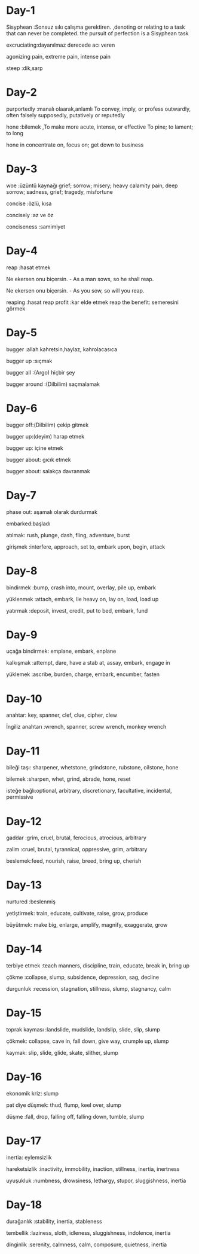 # Day-1
Sisyphean :Sonsuz sıkı çalışma gerektiren. ,denoting or relating to a task that can never be completed. the pursuit of perfection is a Sisyphean task

excruciating:dayanılmaz derecede acı veren

agonizing pain, extreme pain, intense pain

steep :dik,sarp

# Day-2
purportedly :manalı olaarak,anlamlı
To convey, imply, or profess outwardly, often falsely
supposedly, putatively or reputedly 

hone :bilemek ,To make more acute, intense, or effective
To pine; to lament; to long

hone in
concentrate on, focus on; get down to business


# Day-3

woe :üzüntü kaynağı
grief; sorrow; misery; heavy calamity
pain, deep sorrow; sadness, grief; tragedy, misfortune

concise :özlü, kısa

concisely :az ve öz

conciseness :samimiyet


# Day-4
reap :hasat etmek

Ne ekersen onu biçersin. - As a man sows, so he shall reap.

Ne ekersen onu biçersin. - As you sow, so will you reap.

reaping :hasat
reap profit :kar elde etmek
reap the benefit: semeresini görmek


# Day-5
bugger :allah kahretsin,haylaz, kahrolacasıca

bugger up :sıçmak

bugger all :(Argo) hiçbir şey

bugger around :(Dilbilim) saçmalamak



# Day-6
bugger off:(Dilbilim) çekip gitmek

bugger up:(deyim) harap etmek

bugger up: içine etmek

bugger about: gıcık etmek

bugger about: salakça davranmak

# Day-7
phase out: aşamalı olarak durdurmak

embarked:başladı

atılmak: rush, plunge, dash, fling, adventure, burst

girişmek :interfere, approach, set to, embark upon, begin, attack

# Day-8

bindirmek :bump, crash into, mount, overlay, pile up, embark

yüklenmek :attach, embark, lie heavy on, lay on, load, load up

yatırmak :deposit, invest, credit, put to bed, embark, fund


# Day-9

uçağa bindirmek: emplane, embark, enplane

kalkışmak :attempt, dare, have a stab at, assay, embark, engage in

yüklemek :ascribe, burden, charge, embark, encumber, fasten

# Day-10
anahtar: key, spanner, clef, clue, cipher, clew

İngiliz anahtarı :wrench, spanner, screw wrench, monkey wrench

# Day-11

bileği taşı: sharpener, whetstone, grindstone, rubstone, oilstone, hone

bilemek :sharpen, whet, grind, abrade, hone, reset

isteğe bağlı:optional, arbitrary, discretionary, facultative, incidental, permissive

# Day-12
gaddar :grim, cruel, brutal, ferocious, atrocious, arbitrary

zalim :cruel, brutal, tyrannical, oppressive, grim, arbitrary

beslemek:feed, nourish, raise, breed, bring up, cherish

# Day-13
nurtured :beslenmiş

yetiştirmek: train, educate, cultivate, raise, grow, produce

büyütmek: make big, enlarge, amplify, magnify, exaggerate, grow

# Day-14
terbiye etmek :teach manners, discipline, train, educate, break in, bring up

çökme :collapse, slump, subsidence, depression, sag, decline

durgunluk :recession, stagnation, stillness, slump, stagnancy, calm

# Day-15
toprak kayması :landslide, mudslide, landslip, slide, slip, slump

çökmek: collapse, cave in, fall down, give way, crumple up, slump

kaymak: slip, slide, glide, skate, slither, slump

# Day-16
ekonomik kriz: slump

pat diye düşmek: thud, flump, keel over, slump

düşme :fall, drop, falling off, falling down, tumble, slump

# Day-17
inertia: eylemsizlik

hareketsizlik :inactivity, immobility, inaction, stillness, inertia, inertness

uyuşukluk :numbness, drowsiness, lethargy, stupor, sluggishness, inertia

# Day-18
durağanlık :stability, inertia, stableness

tembellik :laziness, sloth, idleness, sluggishness, indolence, inertia

dinginlik :serenity, calmness, calm, composure, quietness, inertia








